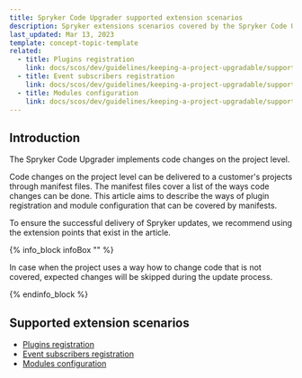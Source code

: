 ```yaml
---
title: Spryker Code Upgrader supported extension scenarios
description: Spryker extensions scenarios covered by the Spryker Code Upgrader
last_updated: Mar 13, 2023
template: concept-topic-template
related:
  - title: Plugins registration
    link: docs/scos/dev/guidelines/keeping-a-project-upgradable/supported-extension-scenarios/event-subscribers-registration.html
  - title: Event subscribers registration
    link: docs/scos/dev/guidelines/keeping-a-project-upgradable/supported-extension-scenarios/event-subscribers-registration.html
  - title: Modules configuration
    link: docs/scos/dev/guidelines/keeping-a-project-upgradable/supported-extension-scenarios/modules-configuration.html
---
```


## Introduction

The Spryker Code Upgrader implements code changes on the project level.

Code changes on the project level can be delivered to a customer's projects through manifest files.
The manifest files cover a list of the ways code changes can be done.
This article aims to describe the ways of plugin registration and module configuration that can be covered by manifests.

To ensure the successful delivery of Spryker updates, we recommend using the extension points that exist in the article.

{% info_block infoBox "" %}

In case when the project uses a way how to change code that is not covered, expected changes will be skipped during the update process.

{% endinfo_block %}

## Supported extension scenarios

* [Plugins registration](docs/scos/dev/guidelines/keeping-a-project-upgradable/supported-extension-scenarios/event-subscribers-registration.html)
* [Event subscribers registration](docs/scos/dev/guidelines/keeping-a-project-upgradable/supported-extension-scenarios/event-subscribers-registration.html)
* [Modules configuration](docs/scos/dev/guidelines/keeping-a-project-upgradable/supported-extension-scenarios/modules-configuration.html)
